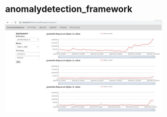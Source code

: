 # anomalydetection_framework
![image](https://github.com/summerchenjuan/anomalydetection_framework/blob/test2/PIC/%E4%BA%BA%E6%9C%BA%E4%BA%A4%E4%BA%92%E7%95%8C%E9%9D%A2.PNG)
